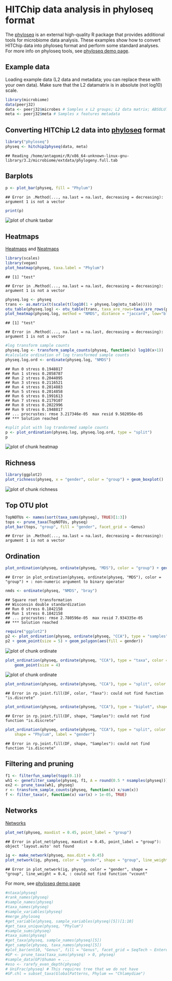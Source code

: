 # HITChip data analysis in phyloseq format

The [phyloseq](https://github.com/joey711/phyloseq) is an external high-quality R package that provides additional tools for microbiome data analysis. These examples show how to convert HITChip data into phyloseq format and perform some standard analyses. For more info on phyloseq tools, see [phyloseq demo page](http://joey711.github.io/phyloseq-demo/).


## Example data

Loading example data (L2 data and metadata; you can replace these with your own data). Make sure that the L2 datamatrix is in absolute (not log10) scale.


```r
library(microbiome)
data(peerj32)
data <- peerj32$microbes # Samples x L2 groups; L2 data matrix; ABSOLUTE scale, not log10
meta <- peerj32$meta # Samples x features metadata
```

## Converting HITChip L2 data into [phyloseq](https://github.com/joey711/phyloseq) format


```r
library("phyloseq")
physeq <- hitchip2physeq(data, meta)
```

```
## Reading /home/antagomir/R/x86_64-unknown-linux-gnu-library/3.2/microbiome/extdata/phylogeny.full.tab
```

## Barplots


```r
p <- plot_bar(physeq, fill = "Phylum")
```

```
## Error in .Method(..., na.last = na.last, decreasing = decreasing): argument 1 is not a vector
```

```r
print(p)
```

![plot of chunk taxbar](figure/taxbar-1.png) 


## Heatmaps

[Heatmaps](http://joey711.github.io/phyloseq/plot_heatmap-examples) and [Neatmaps](http://www.biomedcentral.com/1471-2105/11/45)


```r
library(scales)
library(vegan)
plot_heatmap(physeq, taxa.label = "Phylum")
```

```
## [1] "test"
```

```
## Error in .Method(..., na.last = na.last, decreasing = decreasing): argument 1 is not a vector
```

```r
physeq.log <- physeq
trans <- as.matrix(t(scale(t(log10(1 + physeq.log@otu_table)))))
otu_table(physeq.log) <- otu_table(trans, taxa_are_rows=taxa_are_rows(physeq))
plot_heatmap(physeq.log, method = "NMDS", distance = "jaccard", low="blue", high="red")
```

```
## [1] "test"
```

```
## Error in .Method(..., na.last = na.last, decreasing = decreasing): argument 1 is not a vector
```

```r
#log transform sample counts
physeq.log <- transform_sample_counts(physeq, function(x) log10(x+1))
#calculate ordination of log transformed sample counts
physeq.log.ord <- ordinate(physeq.log, "NMDS")
```

```
## Run 0 stress 0.1948817 
## Run 1 stress 0.2058787 
## Run 2 stress 0.2044095 
## Run 3 stress 0.2116521 
## Run 4 stress 0.2014883 
## Run 5 stress 0.2014858 
## Run 6 stress 0.1991613 
## Run 7 stress 0.2179107 
## Run 8 stress 0.2022996 
## Run 9 stress 0.1948817 
## ... procrustes: rmse 3.217346e-05  max resid 9.502056e-05 
## *** Solution reached
```

```r
#split plot with log trandormed sample counts
p <- plot_ordination(physeq.log, physeq.log.ord, type = "split")
p
```

![plot of chunk heatmap](figure/heatmap-1.png) 

## Richness


```r
library(ggplot2)
plot_richness(physeq, x = "gender", color = "group") + geom_boxplot()
```

![plot of chunk richness](figure/richness-1.png) 

## Top OTU plot


```r
TopNOTUs <- names(sort(taxa_sums(physeq), TRUE)[1:3])
tops <- prune_taxa(TopNOTUs, physeq)
plot_bar(tops, "group", fill = "gender", facet_grid = ~Genus)
```

```
## Error in .Method(..., na.last = na.last, decreasing = decreasing): argument 1 is not a vector
```

## Ordination


```r
plot_ordination(physeq, ordinate(physeq, "MDS"), color = "group") + geom_point(size = 5)
```

```
## Error in plot_ordination(physeq, ordinate(physeq, "MDS"), color = "group") + : non-numeric argument to binary operator
```

```r
nmds <- ordinate(physeq, "NMDS", "bray")
```

```
## Square root transformation
## Wisconsin double standardization
## Run 0 stress 0.1842158 
## Run 1 stress 0.1842158 
## ... procrustes: rmse 2.780596e-05  max resid 7.934335e-05 
## *** Solution reached
```

```r
require("ggplot2")
p2 <- plot_ordination(physeq, ordinate(physeq, "CCA"), type = "samples", color = "gender")
p2 + geom_point(size = 5) + geom_polygon(aes(fill = gender))
```

![plot of chunk ordinate](figure/ordinate-1.png) 

```r
plot_ordination(physeq, ordinate(physeq, "CCA"), type = "taxa", color = "Phylum") + 
    geom_point(size = 4)
```

![plot of chunk ordinate](figure/ordinate-2.png) 

```r
plot_ordination(physeq, ordinate(physeq, "CCA"), type = "split", color = "gender")
```

```
## Error in rp.joint.fill(DF, color, "Taxa"): could not find function "is.discrete"
```

```r
plot_ordination(physeq, ordinate(physeq, "CCA"), type = "biplot", shape = "Phylum")
```

```
## Error in rp.joint.fill(DF, shape, "Samples"): could not find function "is.discrete"
```

```r
plot_ordination(physeq, ordinate(physeq, "CCA"), type = "split", color = "gender", 
    shape = "Phylum", label = "gender")
```

```
## Error in rp.joint.fill(DF, shape, "Samples"): could not find function "is.discrete"
```

## Filtering and pruning


```r
f1 <- filterfun_sample(topp(0.1))
wh1 <- genefilter_sample(physeq, f1, A = round(0.5 * nsamples(physeq)))
ex2 <- prune_taxa(wh1, physeq)
r <- transform_sample_counts(physeq, function(x) x/sum(x))
f <- filter_taxa(r, function(x) var(x) > 1e-05, TRUE)
```

## Networks

[Networks](http://joey711.github.io/phyloseq/plot_network-examples)


```r
plot_net(physeq, maxdist = 0.45, point_label = "group")
```

```
## Error in plot_net(physeq, maxdist = 0.45, point_label = "group"): object 'layout.auto' not found
```

```r
ig <- make_network(physeq, max.dist = 0.45)
plot_network(ig, physeq, color = "gender", shape = "group", line_weight = 0.4, label = NULL)
```

```
## Error in plot_network(ig, physeq, color = "gender", shape = "group", line_weight = 0.4, : could not find function "vcount"
```



For more, see [phyloseq demo page](http://joey711.github.io/phyloseq-demo/phyloseq-demo.html)


```r
#ntaxa(physeq)
#rank_names(physeq)
#sample_names(physeq)
#taxa_names(physeq)
#sample_variables(physeq)
#merge_phyloseq
#get_variable(physeq, sample_variables(physeq)[5])[1:10]
#get_taxa_unique(physeq, "Phylum")
#sample_sums(physeq)
#taxa_sums(physeq)
#get_taxa(physeq, sample_names(physeq)[5])
#get_sample(physeq, taxa_names(physeq)[5])
#plot_bar(ent10, "Genus", fill = "Genus", facet_grid = SeqTech ~ Enterotype)
#GP <- prune_taxa(taxa_sums(physeq) > 0, physeq)
#sample_data(GP)$human = ...
#eso <- rarefy_even_depth(physeq)
# UniFrac(physeq) # This requires tree that we do not have
#GP.chl = subset_taxa(GlobalPatterns, Phylum == "Chlamydiae")
```
